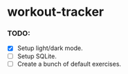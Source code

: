 # workout-tracker

### TODO:
- [x] Setup light/dark mode.
- [ ] Setup SQLite.
- [ ] Create a bunch of default exercises.
